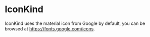 # IconKind

IconKind uses the material icon from Google by default, you can be browsed at https://fonts.google.com/icons.